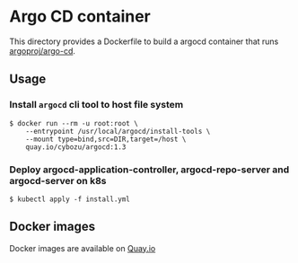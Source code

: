 # Argo CD container

This directory provides a Dockerfile to build a argocd container
that runs [argoproj/argo-cd](https://github.com/argoproj/argo-cd).

## Usage

### Install `argocd` cli tool to host file system

```console
$ docker run --rm -u root:root \
    --entrypoint /usr/local/argocd/install-tools \
    --mount type=bind,src=DIR,target=/host \
    quay.io/cybozu/argocd:1.3
```

### Deploy argocd-application-controller, argocd-repo-server and argocd-server on k8s

```console
$ kubectl apply -f install.yml
```

## Docker images

Docker images are available on [Quay.io](https://quay.io/repository/cybozu/argocd)

